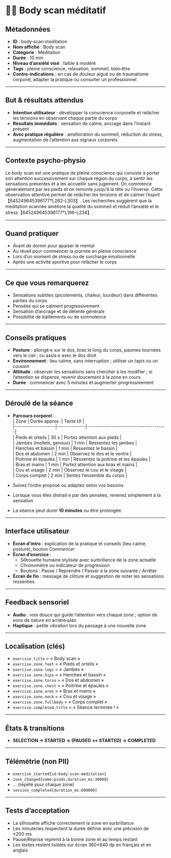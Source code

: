 # 🧘‍♂️ Body scan méditatif

## Métadonnées
- **ID** : body‑scan‑meditation  
- **Nom affiché** : Body scan  
- **Catégorie** : Méditation  
- **Durée** : 10 min  
- **Niveau d’anxiété visé** : faible à modéré  
- **Tags** : pleine conscience, relaxation, sommeil, bien‑être  
- **Contre‑indications** : en cas de douleur aiguë ou de traumatisme corporel, adapter la pratique ou consulter un professionnel  

---

## But & résultats attendus
- **Intention utilisateur** : développer la conscience corporelle et relâcher les tensions en observant chaque partie du corps  
- **Résultats immédiats** : sensation de calme, ancrage dans l’instant présent  
- **Avec pratique régulière** : amélioration du sommeil, réduction du stress, augmentation de l’attention aux signaux corporels  

---

## Contexte psycho‑physio
Le body scan est une pratique de pleine conscience qui consiste à porter son attention successivement sur chaque région du corps, à sentir les sensations présentes et à les accueillir sans jugement. On commence généralement par les pieds et on remonte jusqu’à la tête ou l’inverse. Cette observation attentive permet de relâcher les tensions et de calmer l’esprit【645249645396177†L262-L303】. Les recherches suggèrent que la méditation scannée améliore la qualité du sommeil et réduit l’anxiété et le stress【645249645396177†L196-L234】.

---

## Quand pratiquer
- Avant de dormir pour apaiser le mental  
- Au réveil pour commencer la journée en pleine conscience  
- Lors d’un moment de stress ou de surcharge émotionnelle  
- Après une activité sportive pour relâcher le corps  

---

## Ce que vous remarquerez
- Sensations subtiles (picotements, chaleur, lourdeur) dans différentes parties du corps  
- Pensées qui se calment progressivement  
- Sensation d’ancrage et de détente générale  
- Possibilité de bâillements ou de somnolence  

---

## Conseils pratiques
- **Posture** : allongé·e sur le dos, bras le long du corps, paumes tournées vers le ciel ; ou assis·e avec le dos droit  
- **Environnement** : lieu calme, sans interruption ; utiliser un tapis ou un coussin  
- **Attitude** : observer les sensations sans chercher à les modifier ; si l’attention se disperse, revenir doucement à la zone en cours  
- **Durée** : commencer avec 5 minutes et augmenter progressivement  

---

## Déroulé de la séance
- **Parcours corporel** :  
  | Zone                | Durée approx. | Texte UI                              |  
  |--------------------|--------------|---------------------------------------|  
  | Pieds et orteils    | 30 s         | Portez attention aux pieds            |  
  | Jambes (mollets, genoux) | 1 min      | Ressentez les jambes                 |  
  | Hanches et bassin   | 1 min        | Ressentez le bassin                  |  
  | Dos et abdomen      | 2 min        | Observez le dos et le ventre         |  
  | Poitrine et épaules | 1 min        | Ressentez la poitrine et les épaules |  
  | Bras et mains       | 1 min        | Portez attention aux bras et mains   |  
  | Cou et visage       | 2 min        | Observez le cou et le visage         |  
  | Corps complet       | 2 min        | Sentez l’ensemble du corps           |  
  
- Suivez l’ordre proposé ou adaptez selon vos besoins  
- Lorsque vous êtes distrait·e par des pensées, revenez simplement à la sensation  
- La séance peut durer **10 minutes** ou être prolongée  

---

## Interface utilisateur
- **Écran d’intro** : explication de la pratique et conseils (lieu calme, posture), bouton *Commencer*  
- **Écran d’exercice** :  
  - Silhouette humaine stylisée avec surbrillance de la zone actuelle  
  - Chronomètre ou indicateur de progression  
  - Boutons : Pause / Reprendre / Passer à la zone suivante / Arrêter  
- **Écran de fin** : message de clôture et suggestion de noter les sensations ressenties  

---

## Feedback sensoriel
- **Audio** : voix douce qui guide l’attention vers chaque zone ; option de sons de nature en arrière‑plan  
- **Haptique** : petite vibration lors du passage à une nouvelle zone  

---

## Localisation (clés)
- `exercise.title` = « Body scan »  
- `exercise.zone.feet` = « Pieds et orteils »  
- `exercise.zone.legs` = « Jambes »  
- `exercise.zone.hips` = « Hanches et bassin »  
- `exercise.zone.torso` = « Dos et abdomen »  
- `exercise.zone.chest` = « Poitrine et épaules »  
- `exercise.zone.arms` = « Bras et mains »  
- `exercise.zone.neck` = « Cou et visage »  
- `exercise.zone.fullbody` = « Corps complet »  
- `exercise.completed.title` = « Séance terminée ! »  

---

## États & transitions
- **SELECTION → STARTED → (PAUSED ↔ STARTED) → COMPLETED**  

---

## Télémétrie (non PII)
- `exercise_started{id:body‑scan‑meditation}`  
- `zone_changed{name:pieds,duration_ms:30000}`  
- … (répété pour chaque zone)  
- `session_completed{duration_ms:600000}`  

---

## Tests d’acceptation
- La silhouette affiche correctement la zone en surbrillance  
- Les minuteries respectent la durée définie avec une précision de ±200 ms  
- Pause/Reprise reprend à la bonne zone et au temps restant  
- Les textes restent lisibles sur écran 360×640 dp en français et en anglais  